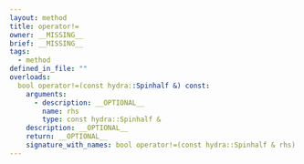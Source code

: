```yaml
---
layout: method
title: operator!=
owner: __MISSING__
brief: __MISSING__
tags:
  - method
defined_in_file: ""
overloads:
  bool operator!=(const hydra::Spinhalf &) const:
    arguments:
      - description: __OPTIONAL__
        name: rhs
        type: const hydra::Spinhalf &
    description: __OPTIONAL__
    return: __OPTIONAL__
    signature_with_names: bool operator!=(const hydra::Spinhalf & rhs) const
---
```

